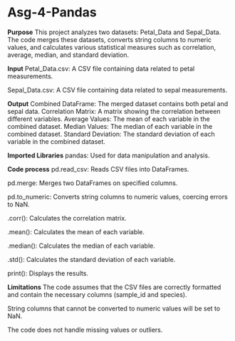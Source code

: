# Asg-4-Pandas

**Purpose**
This project analyzes two datasets: Petal_Data and Sepal_Data. The code merges these datasets, converts string columns to numeric values, and calculates various statistical measures such as correlation, average, median, and standard deviation.

**Input**
Petal_Data.csv: A CSV file containing data related to petal measurements.

Sepal_Data.csv: A CSV file containing data related to sepal measurements.

**Output**
Combined DataFrame: The merged dataset contains both petal and sepal data.
Correlation Matrix: A matrix showing the correlation between different variables.
Average Values: The mean of each variable in the combined dataset.
Median Values: The median of each variable in the combined dataset.
Standard Deviation: The standard deviation of each variable in the combined dataset.

**Imported Libraries**
pandas: Used for data manipulation and analysis.

**Code process**
pd.read_csv: Reads CSV files into DataFrames.

pd.merge: Merges two DataFrames on specified columns.

pd.to_numeric: Converts string columns to numeric values, coercing errors to NaN.

.corr(): Calculates the correlation matrix.

.mean(): Calculates the mean of each variable.

.median(): Calculates the median of each variable.

.std(): Calculates the standard deviation of each variable.

print(): Displays the results.

**Limitations**
The code assumes that the CSV files are correctly formatted and contain the necessary columns (sample_id and species).

String columns that cannot be converted to numeric values will be set to NaN.

The code does not handle missing values or outliers.
